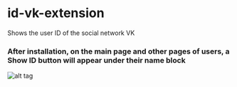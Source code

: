 # id-vk-extension
Shows the user ID of the social network VK

### After installation, on the main page and other pages of users, a Show ID button will appear under their name block

![alt tag](https://i.imgur.com/iOaszGS.jpg "shows")
